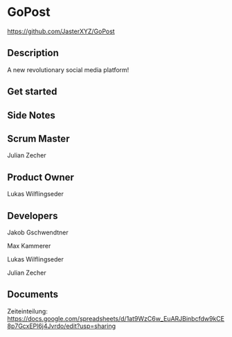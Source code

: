# GoPost

https://github.com/JasterXYZ/GoPost

## Description

A new revolutionary social media platform!

## Get started

## Side Notes

## Scrum Master

Julian Zecher

## Product Owner

Lukas Wilflingseder

## Developers

Jakob Gschwendtner

Max Kammerer

Lukas Wilflingseder

Julian Zecher

## Documents

Zeiteinteilung: https://docs.google.com/spreadsheets/d/1at9WzC6w_EuARJBinbcfdw9kCE8p7GcxEPl6j4Jvrdo/edit?usp=sharing 
